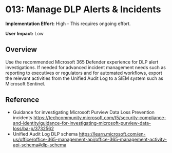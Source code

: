 # 013: Manage DLP Alerts & Incidents

**Implementation Effort:** High - This requires ongoing effort.

**User Impact:** Low

## Overview

Use the recommended Microsoft 365 Defender experience for DLP alert investigations. If needed for advanced incident management needs such as reporting to executives or regulators and for automated workflows, export the relevant activities from the Unified Audit Log to a SIEM system such as Microsoft Sentinel.

## Reference

* Guidance for investigating Microsoft Purview Data Loss Prevention incidents https://techcommunity.microsoft.com/t5/security-compliance-and-identity/guidance-for-investigating-microsoft-purview-data-loss/ba-p/3732562
* Unified Audit Log DLP schema https://learn.microsoft.com/en-us/office/office-365-management-api/office-365-management-activity-api-schema#dlp-schema
